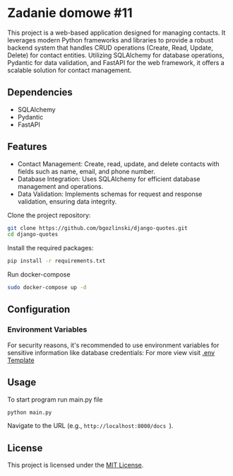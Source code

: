 # Zadanie domowe #11
This project is a web-based application designed for managing contacts. It leverages modern Python frameworks and 
libraries to provide a robust backend system that handles CRUD operations (Create, Read, Update, Delete) for 
contact entities. Utilizing SQLAlchemy for database operations, Pydantic for data validation, and FastAPI for 
the web framework, it offers a scalable solution for contact management.

## Dependencies
* SQLAlchemy
* Pydantic
* FastAPI

## Features

* Contact Management: Create, read, update, and delete contacts with fields such as name, email, and phone number.
* Database Integration: Uses SQLAlchemy for efficient database management and operations.
* Data Validation: Implements schemas for request and response validation, ensuring data integrity.

Clone the project repository:
```bash
git clone https://github.com/bgozlinski/django-quotes.git
cd django-quotes
```

Install the required packages:
```bash
pip install -r requirements.txt
```

Run docker-compose
```bash
sudo docker-compose up -d
```

## Configuration

### Environment Variables

For security reasons, it's recommended to use environment variables for sensitive information like database credentials:
For more view visit [.env Template](.env.dist)

## Usage

To start program run main.py file

```bash
python main.py
```

Navigate to the URL (e.g., `http://localhost:8000/docs `).


## License

This project is licensed under the [MIT License](LICENSE).

